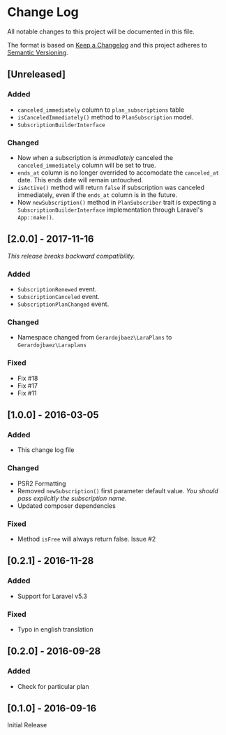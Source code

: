 # Change Log
All notable changes to this project will be documented in this file.

The format is based on [Keep a Changelog](http://keepachangelog.com/) and this project adheres to [Semantic Versioning](http://semver.org/).

## [Unreleased]

### Added
- `canceled_immediately` column to `plan_subscriptions` table
- `isCanceledImmediately()` method to `PlanSubscription` model.
- `SubscriptionBuilderInterface`

### Changed
- Now when a subscription is *immediately* canceled the `canceled_immediately` column will be set to true.
- `ends_at` column is no longer overrided to accomodate the `canceled_at` date. This ends date will remain untouched.
- `isActive()` method will return `false` if subscription was canceled immediately, even if the `ends_at` column is in the future.
- Now `newSubscription()` method in `PlanSubscriber` trait is expecting a `SubscriptionBuilderInterface` implementation through Laravel's `App::make()`.

## [2.0.0] - 2017-11-16

*This release breaks backward compatibility.*

### Added
- `SubscriptionRenewed` event.
- `SubscriptionCanceled` event.
- `SubscriptionPlanChanged` event.

### Changed
- Namespace changed from `Gerardojbaez\LaraPlans` to `Gerardojbaez\Laraplans`

### Fixed
- Fix #18
- Fix #17
- Fix #11

## [1.0.0] - 2016-03-05
### Added
- This change log file

### Changed
- PSR2 Formatting
- Removed `newSubscription()` first parameter default value. *You should pass explicitly the subscription name*.
- Updated composer dependencies

### Fixed
- Method `isFree` will always return false. Issue #2

## [0.2.1] - 2016-11-28
### Added
- Support for Laravel v5.3

### Fixed
- Typo in english translation

## [0.2.0] - 2016-09-28
### Added
- Check for particular plan

## [0.1.0] - 2016-09-16

Initial Release